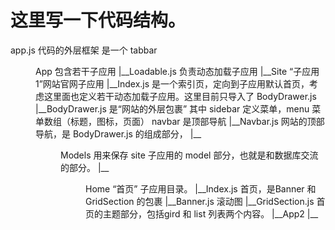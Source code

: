 # 这里写一下代码结构。

app.js                          代码的外层框架 是一个 tabbar
<dir>App                        包含若干子应用
    |__Loadable.js              负责动态加载子应用
    |__Site                     “子应用1”网站官网子应用
        |__Index.js             是一个索引页，定向到子应用默认首页，考虑这里面也定义若干动态加载子应用。这里目前只导入了 BodyDrawer.js
        |__BodyDrawer.js        是“网站的外层包裹” 其中 sidebar 定义菜单，menu 菜单数组（标题，图标，页面） navbar 是顶部导航
        |__Navbar.js            网站的顶部导航，是 BodyDrawer.js 的组成部分，
        |__<dir>Models          用来保存 site 子应用的 model 部分，也就是和数据库交流的部分。
        |__<dir>Home            “首页” 子应用目录。
            |__Index.js         首页，是Banner 和 GridSection 的包裹
            |__Banner.js        滚动图
            |__GridSection.js   首页的主题部分，包括gird 和 list 列表两个内容。
    |__App2
        |__